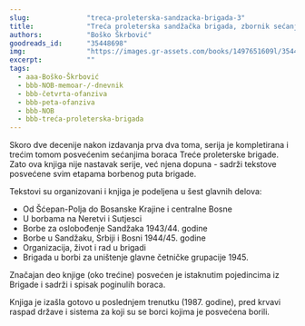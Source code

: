 ```yaml
---
slug:              "treca-proleterska-sandzacka-brigada-3"
title:             "Treća proleterska sandžačka brigada, zbornik sećanja, knjiga 3"
authors:           "Boško Škrbović"
goodreads_id:      "35448698"
img:               "https://images.gr-assets.com/books/1497651609l/35448698.jpg"
excerpt:           ""
tags:
  - aaa-Boško-Škrbović
  - bbb-NOB-memoar-/-dnevnik
  - bbb-četvrta-ofanziva
  - bbb-peta-ofanziva
  - bbb-NOB
  - bbb-treća-proleterska-brigada
---
```


Skoro dve decenije nakon izdavanja prva dva toma, serija je kompletirana i trećim tomom posvećenim sećanjima boraca 
Treće proleterske brigade. Zato ova knjiga nije nastavak serije, već njena dopuna - sadrži tekstove posvećene svim 
etapama borbenog puta brigade.

Tekstovi su organizovani i knjiga je podeljena u šest glavnih delova:
- Od Šćepan-Polja do Bosanske Krajine i centralne Bosne
- U borbama na Neretvi i Sutjesci
- Borbe za oslobođenje Sandžaka 1943/44. godine
- Borbe u Sandžaku, Srbiji i Bosni 1944/45. godine
- Organizacija, život i rad u brigadi
- Brigada u borbi za uništenje glavne četničke grupacije 1945.

Značajan deo knjige (oko trećine) posvećen je istaknutim pojedincima iz Brigade i sadrži i spisak poginulih boraca.

Knjiga je izašla gotovo u poslednjem trenutku (1987. godine), pred krvavi raspad države i sistema za koji su se borci 
kojima je posvećena borili.